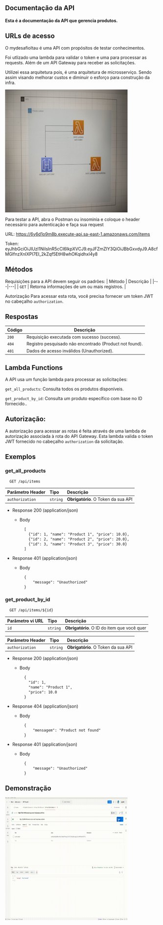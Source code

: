 
## Documentação da API
#### Esta é a documentação da API que gerencia produtos.

## URLs de acesso
O mydesafioItau é uma API com propósitos de testar conhecimentos.

Foi utlizado uma lambda para validar o token e uma para processar as requests. Além de um API Gateway para receber as solicitações.

Utilizei essa arquitetura pois, é uma arquitetura de microsserviço. Sendo assim visando melhorar custos e diminuir o esforço para construção da infra.


<img align="center" height="400" width="400" alt="css-icon" src="arquitetura.jpeg">

Para testar a API, abra o Postman ou insominia e coloque o header necessário para autenticação e faça sua request

URL: https://6y6d1o9m8b.execute-api.sa-east-1.amazonaws.com/items

Token: eyJhbGciOiJIUzI1NiIsInR5cCI6IkpXVCJ9.eyJFZmZlY3QiOiJBbGxvdyJ9.A8cfMGlfnzXnIXPI7EI_2kZqf5EtH8whOKqidhxI4y8

## Métodos
Requisições para a API devem seguir os padrões:
| Método | Descrição |
|---|---|
| `GET` | Retorna informações de um ou mais registros. |

Autorização
Para acessar esta rota, você precisa fornecer um token JWT no cabeçalho `authorization`.

## Respostas

| Código | Descrição |
|---|---|
| `200` | Requisição executada com sucesso (success).|
| `404` | Registro pesquisado não encontrado (Product not found).|
| `401` | Dados de acesso inválidos (Unauthorized).|

## Lambda Functions
A API usa um função lambda para processar as solicitações:

`get_all_products`: Consulta todos os produtos disponíveis.

`get_product_by_id`: Consulta um produto específico com base no ID fornecido..

## Autorização:

A autorização para acessar as rotas é feita através de uma lambda de autorização associada à rota do API Gateway. Esta lambda valida o token JWT fornecido no cabeçalho `authorization` da solicitação.

## Exemplos

### get_all_products 


```http
  GET /api/items
```

| Parâmetro Header   | Tipo       | Descrição                           |
| :---------- | :--------- | :---------------------------------- |
| `authorization` | `string` | **Obrigatório**. O Token da sua API |

+ Response 200 (application/json)

    + Body

            [
              {"id": 1, "name": "Product 1", "price": 10.0},
              {"id": 2, "name": "Product 2", "price": 20.0},
              {"id": 3, "name": "Product 3", "price": 30.0}
            ]

+ Response 401 (application/json)

    + Body

            {
                "message": "Unauthorized"
            }


### get_product_by_id

```http
  GET /api/items/${id}
```

| Parâmetro vi URL   | Tipo       | Descrição                                   |
| :---------- | :--------- | :------------------------------------------ |
| `id`      | `string` | **Obrigatório**. O ID do item que você quer |

| Parâmetro Header   | Tipo       | Descrição                           |
| :---------- | :--------- | :---------------------------------- |
| `authorization` | `string` | **Obrigatório**. O Token da sua API |

+ Response 200 (application/json)

    + Body
          
            {
              "id": 1, 
              "name": "Product 1", 
              "price": 10.0
            }
            

+ Response 404 (application/json)

    + Body

            {
                "mensagem": "Product not found"
            }
            

+ Response 401 (application/json)

    + Body

            {
                "message": "Unauthorized"
            }


## Demonstração

<img align="left" height="400" width="400" alt="coding-time" src="gifReadme.gif">


